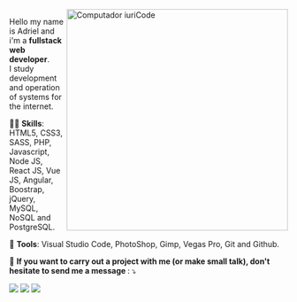 <img src="https://raw.githubusercontent.com/MicaelliMedeiros/micaellimedeiros/master/image/computer-illustration.png" min-width="400px" max-width="400px" width="400px" align="right" alt="Computador iuriCode">

<p align="left"> 
  Hello my name is Adriel and i'm a <strong>fullstack web developer</strong>.<br>
  I study development and operation of systems for the internet.
</p>

<p align="left">
  💪🏼 <strong>Skills</strong>: HTML5, CSS3, SASS, PHP, Javascript, Node JS, React JS, Vue JS, Angular, Boostrap, jQuery, MySQL, NoSQL and PostgreSQL.
</p>

<p align="left">
  💼 <strong>Tools</strong>: Visual Studio Code, PhotoShop, Gimp, Vegas Pro, Git and Github.
</p>

<p align="left">
  💌 <strong> If you want to carry out a project with me (or make small talk), don't hesitate to send me a message </strong>: ⤵️
</p>

<p align="left">
  <a href="#" alt="Linkedin">
  <img src="https://img.shields.io/badge/-Linkedin-0e76a8?style=flat-square&logo=Linkedin&logoColor=white&link=LINK-DO-SEU-LINKEDIN" /></a>

  <a href="#" alt="Facebook">
  <img src="https://img.shields.io/badge/-Facebook-3b5998?style=flat-square&labelColor=3b5998&logo=facebook&logoColor=white&link=LINK-DO-SEU-FACEBOOK"/></a>

  <a href="#" alt="Instagram">
  <img src="https://img.shields.io/badge/-Instagram-DF0174?style=flat-square&labelColor=DF0174&logo=instagram&logoColor=white&link=LINK-DO-SEU-INSTAGRAM"/></a>
</p>  
